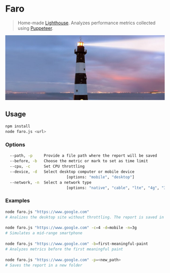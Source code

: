 # Faro
> Home-made [Lighthouse](https://developers.google.com/web/tools/lighthouse/). 
>Analyzes performance metrics collected using [Puppeteer](https://github.com/GoogleChrome/puppeteer).
<p align="center">
  <img src="https://github.com/gamestoy/faro/blob/master/public/img/faro.jpg?raw=true" />
</p>

## Usage
```sh
npm install
node faro.js <url>
```

### Options
```sh
  --path, -p     Provide a file path where the report will be saved
  --before, -b   Choose the metric or mark to set as time limit
  --cpu, -c      Set CPU throttling                                     
  --device, -d   Select desktop computer or mobile device
                           [options: "mobile", "desktop"]
  --network, -n  Select a network type
                           [options: "native", "cable", "lte", "4g", "3gFast", "3g", "3gSlow", "2g"]
```

### Examples
```sh
node faro.js "https://www.google.com"
# Analizes the desktop site without throttling. The report is saved in "./logs".

node faro.js "https://www.google.com" -c=4 -d=mobile -n=3g
# Simulates a mid-range smartphone

node faro.js "https://www.google.com" -b=first-meaningful-paint
# Analyzes metrics before the first meaningful paint

node faro.js "https://www.google.com" -p=<new_path>
# Saves the report in a new folder
```
